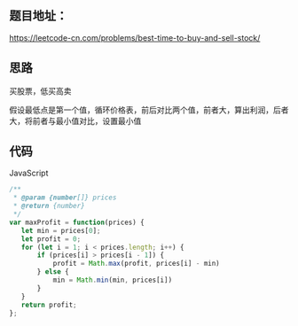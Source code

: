 ## 题目地址：

https://leetcode-cn.com/problems/best-time-to-buy-and-sell-stock/



## 思路

买股票，低买高卖

假设最低点是第一个值，循环价格表，前后对比两个值，前者大，算出利润，后者大，将前者与最小值对比，设置最小值



## 代码

JavaScript

```javascript
/**
 * @param {number[]} prices
 * @return {number}
 */
var maxProfit = function(prices) {
   let min = prices[0];
   let profit = 0;
   for (let i = 1; i < prices.length; i++) {
       if (prices[i] > prices[i - 1]) {
           profit = Math.max(profit, prices[i] - min)
       } else {
           min = Math.min(min, prices[i])
       }
   }
   return profit;
};

```

